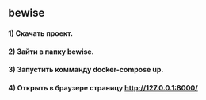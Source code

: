 ## bewise
#### 1) Скачать проект.
#### 2) Зайти в папку bewise.
#### 3) Запустить комманду docker-compose up.
#### 4) Открыть в браузере страницу http://127.0.0.1:8000/
